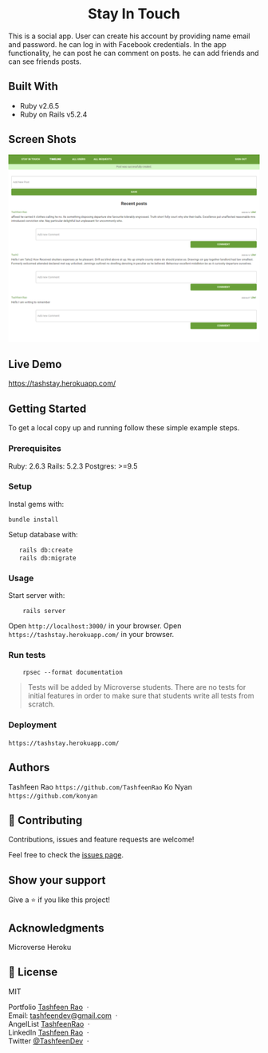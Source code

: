 <h1 align="center">
  Stay In Touch
</h1>
 This is a social app. User can create his account by providing name email and password. he can log in with Facebook credentials. In the app functionality, he can post he can comment on posts. he can add friends and can see friends posts.

## Built With

- Ruby v2.6.5
- Ruby on Rails v5.2.4

## Screen Shots
![screenshot](screencapture-tashstay-herokuapp-posts-2020-06-13-19_21_54.png)

## Live Demo

https://tashstay.herokuapp.com/

## Getting Started

To get a local copy up and running follow these simple example steps.

### Prerequisites

Ruby: 2.6.3
Rails: 5.2.3
Postgres: >=9.5

### Setup

Instal gems with:

```
bundle install
```

Setup database with:

```
   rails db:create
   rails db:migrate
```

### Usage

Start server with:

```
    rails server
```

Open `http://localhost:3000/` in your browser.
Open `https://tashstay.herokuapp.com/` in your browser.

### Run tests

```
    rpsec --format documentation
```

> Tests will be added by Microverse students. There are no tests for initial features in order to make sure that students write all tests from scratch.

### Deployment

`https://tashstay.herokuapp.com/`

## Authors

Tashfeen Rao `https://github.com/TashfeenRao`
Ko Nyan `https://github.com/konyan`

## 🤝 Contributing

Contributions, issues and feature requests are welcome!

Feel free to check the [issues page](issues/).

## Show your support

Give a ⭐️ if you like this project!

## Acknowledgments

Microverse
Heroku

## 📝 License

MIT


Portfolio [Tashfeen Rao](https://tashfeen-rao.netlify.app/) &nbsp;&middot;&nbsp;
</br>
Email: tashfeendev@gmail.com &nbsp;&middot;&nbsp;
</br>
AngelList [TashfeenRao](https://angel.co/u/tashfeen-rao) &nbsp;&middot;&nbsp;
</br>
LinkedIn [Tashfeen Rao](https://www.linkedin.com/in/tashfeen-rao/) &nbsp;&middot;&nbsp;
</br>
Twitter [@TashfeenDev](https://twitter.com/TashfeenDev) &nbsp;&middot;&nbsp;
